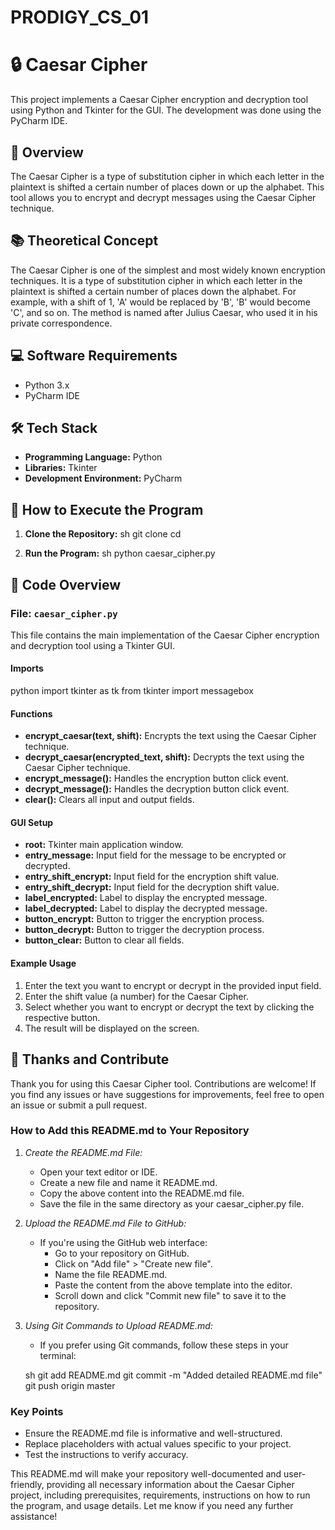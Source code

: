# PRODIGY_CS_01
# 🔒 Caesar Cipher

This project implements a Caesar Cipher encryption and decryption tool using Python and Tkinter for the GUI. The development was done using the PyCharm IDE.

## 📖 Overview

The Caesar Cipher is a type of substitution cipher in which each letter in the plaintext is shifted a certain number of places down or up the alphabet. This tool allows you to encrypt and decrypt messages using the Caesar Cipher technique.

## 📚 Theoretical Concept

The Caesar Cipher is one of the simplest and most widely known encryption techniques. It is a type of substitution cipher in which each letter in the plaintext is shifted a certain number of places down the alphabet. For example, with a shift of 1, 'A' would be replaced by 'B', 'B' would become 'C', and so on. The method is named after Julius Caesar, who used it in his private correspondence.

## 💻 Software Requirements

- Python 3.x
- PyCharm IDE

## 🛠️ Tech Stack

- **Programming Language:** Python
- **Libraries:** Tkinter
- **Development Environment:** PyCharm

## 🚀 How to Execute the Program

1. **Clone the Repository:**
   sh
   git clone <repository-directory>
   cd <repository-directory>
   

2. **Run the Program:**
   sh
   python caesar_cipher.py
   

## 📂 Code Overview

### File: `caesar_cipher.py`

This file contains the main implementation of the Caesar Cipher encryption and decryption tool using a Tkinter GUI.

#### Imports
python
import tkinter as tk
from tkinter import messagebox


#### Functions

- **encrypt_caesar(text, shift):** Encrypts the text using the Caesar Cipher technique.
- **decrypt_caesar(encrypted_text, shift):** Decrypts the text using the Caesar Cipher technique.
- **encrypt_message():** Handles the encryption button click event.
- **decrypt_message():** Handles the decryption button click event.
- **clear():** Clears all input and output fields.

#### GUI Setup

- **root:** Tkinter main application window.
- **entry_message:** Input field for the message to be encrypted or decrypted.
- **entry_shift_encrypt:** Input field for the encryption shift value.
- **entry_shift_decrypt:** Input field for the decryption shift value.
- **label_encrypted:** Label to display the encrypted message.
- **label_decrypted:** Label to display the decrypted message.
- **button_encrypt:** Button to trigger the encryption process.
- **button_decrypt:** Button to trigger the decryption process.
- **button_clear:** Button to clear all fields.

#### Example Usage

1. Enter the text you want to encrypt or decrypt in the provided input field.
2. Enter the shift value (a number) for the Caesar Cipher.
3. Select whether you want to encrypt or decrypt the text by clicking the respective button.
4. The result will be displayed on the screen.

## 🙏 Thanks and Contribute

Thank you for using this Caesar Cipher tool. Contributions are welcome! If you find any issues or have suggestions for improvements, feel free to open an issue or submit a pull request.



### How to Add this README.md to Your Repository

1. *Create the README.md File:*
   - Open your text editor or IDE.
   - Create a new file and name it README.md.
   - Copy the above content into the README.md file.
   - Save the file in the same directory as your caesar_cipher.py file.

2. *Upload the README.md File to GitHub:*
   - If you're using the GitHub web interface:
     - Go to your repository on GitHub.
     - Click on "Add file" > "Create new file".
     - Name the file README.md.
     - Paste the content from the above template into the editor.
     - Scroll down and click "Commit new file" to save it to the repository.

3. *Using Git Commands to Upload README.md:*
   - If you prefer using Git commands, follow these steps in your terminal:

   sh
   git add README.md
   git commit -m "Added detailed README.md file"
   git push origin master
   

### Key Points

- Ensure the README.md file is informative and well-structured.
- Replace placeholders with actual values specific to your project.
- Test the instructions to verify accuracy.

This README.md will make your repository well-documented and user-friendly, providing all necessary information about the Caesar Cipher project, including prerequisites, requirements, instructions on how to run the program, and usage details. Let me know if you need any further assistance!
